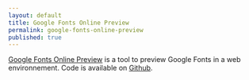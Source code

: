 ```yaml
---
layout: default
title: Google Fonts Online Preview
permalink: google-fonts-online-preview
published: true
---
```


[Google Fonts Online Preview](http://lefoy.net/google-fonts/) is a tool to preview Google Fonts in a web environnement. Code is available on [Github](https://github.com/lefoy/google-fonts).
